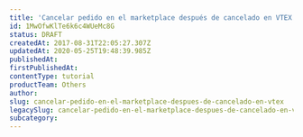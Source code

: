 ```yaml
---
title: 'Cancelar pedido en el marketplace después de cancelado en VTEX'
id: 1MwOfwKlTe6k6c4WUeMc8G
status: DRAFT
createdAt: 2017-08-31T22:05:27.307Z
updatedAt: 2020-05-25T19:48:39.985Z
publishedAt: 
firstPublishedAt: 
contentType: tutorial
productTeam: Others
author: 
slug: cancelar-pedido-en-el-marketplace-despues-de-cancelado-en-vtex
legacySlug: cancelar-pedido-en-el-marketplace-despues-de-cancelado-en-vtex
subcategory: 
---
```



